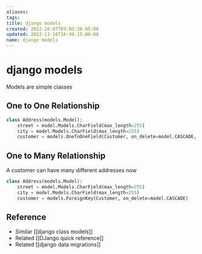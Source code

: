 ```yaml
---
aliases: 
tags: 
title: django models
created: 2022-10-07T03:03:20-05:00
updated: 2022-11-16T16:49:15-06:00
name: django models
---
```

# django models

Models are simple classes

## One to One Relationship
```python
class Address(models.Model):
	street = model.Models.CharField(max_length=255)
	city = model.Models.CharField(max_length=255)
	customer = models.OneToOneField(Customer, on_delete=model.CASCADE, primary_key=True)
```

## One to Many Relationship
A customer can have many different addresses now
```python
class Address(models.Model):
	street = model.Models.CharField(max_length=255)
	city = model.Models.CharField(max_length=255)
	customer = models.ForeignKey(Customer, on_delete=model.CASCADE)
```

## Reference
- Similar [[django class models]]
- Related [[DJango quick reference]]
- Related [[django data migrations]]